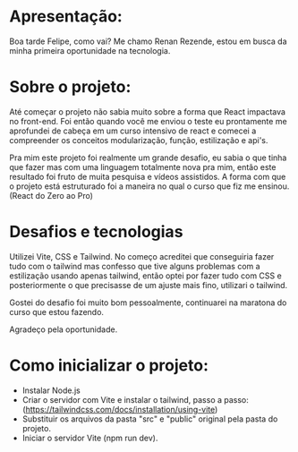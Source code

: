 # Apresentação:

Boa tarde Felipe, como vai?
Me chamo Renan Rezende, estou em busca da minha primeira oportunidade na tecnologia.

# Sobre o projeto:

Até começar o projeto não sabia muito sobre a forma que React impactava no front-end. Foi então quando você me enviou o teste eu prontamente me aprofundei de cabeça em um curso intensivo de react e comecei a compreender os conceitos modularização, função, estilização e api's.

Pra mim este projeto foi realmente um grande desafio, eu sabia o que tinha que fazer mas com uma linguagem totalmente nova pra mim, então este resultado foi fruto de muita pesquisa e vídeos assistidos.
A forma com que o projeto está estruturado foi a maneira no qual o curso que fiz me ensinou. (React do Zero ao Pro)

# Desafios e tecnologias

Utilizei Vite, CSS e Tailwind.
No começo acreditei que conseguiria fazer tudo com o tailwind mas confesso que tive alguns problemas com a estilização usando apenas tailwind, então optei por fazer tudo com CSS e posteriormente o que precisasse de um ajuste mais fino, utilizari o tailwind.

Gostei do desafio foi muito bom pessoalmente, continuarei na maratona do curso que estou fazendo.

Agradeço pela oportunidade.

# Como inicializar o projeto:

- Instalar Node.js
- Criar o servidor com Vite e instalar o tailwind, passo a passo:(https://tailwindcss.com/docs/installation/using-vite)
- Substituir os arquivos da pasta "src" e "public" original pela pasta do projeto.
- Iniciar o servidor Vite (npm run dev).
